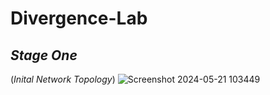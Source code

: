 # Divergence-Lab

## *Stage One*

(*Inital Network Topology*) ![Screenshot 2024-05-21 103449](https://github.com/Michi4593/Divergence-Lab/assets/154572004/e8fce86b-8020-4ea5-9989-8224d5b7a81d)
